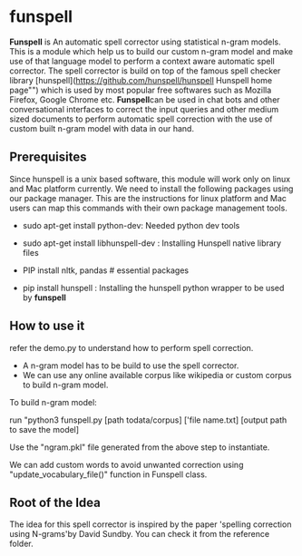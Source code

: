 # **funspell**


**Funspell** is An automatic spell corrector using statistical n-gram models. This is a module which help us to build our custom n-gram model and make use of that language model to perform a context aware automatic spell corrector. The spell corrector is build on top of the famous spell checker library [hunspell](https://github.com/hunspell/hunspell Hunspell home page"") which is used by most popular free softwares such as Mozilla Firefox, Google Chrome etc. **Funspell**can be used in chat bots and other conversational interfaces to correct the input queries and other medium sized documents to perform automatic spell correction with the use of custom built n-gram model with data in our hand. 


## Prerequisites 


Since hunspell is a unix based software, this module will work only on linux and Mac platform currently. We need to install the following packages using our package manager. This are the instructions for linux platform and Mac users can map this commands with their own package management tools. 


- sudo apt-get install python-dev: Needed python dev tools 

-  sudo apt-get install libhunspell-dev : Installing Hunspell native library files 

- PIP install nltk, pandas # essential packages 

- pip install hunspell : Installing the hunspell python wrapper to be used by **funspell**


## How to use it

refer the demo.py to understand how to perform spell correction.

- A n-gram model has to be build to use the spell corrector.
-  We can use any online available corpus like wikipedia or custom corpus to build n-gram model. 

To build n-gram model:

run "python3 funspell.py [path todata/corpus] ['file name.txt] [output path to save the model]

Use the "ngram.pkl" file generated from the above step to instantiate.

We can add custom words to avoid unwanted correction using "update_vocabulary_file()" function in Funspell class.


## Root of the Idea

The idea for this spell corrector is inspired by the paper 'spelling correction using N-grams'by David Sundby. You can check it from the reference folder. 

